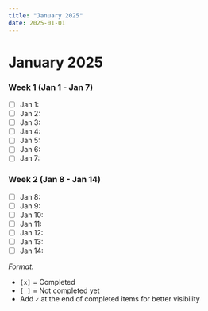 ```yaml
---
title: "January 2025"
date: 2025-01-01
---
```


# January 2025

### Week 1 (Jan 1 - Jan 7)
- [ ] Jan 1: 
- [ ] Jan 2: 
- [ ] Jan 3: 
- [ ] Jan 4: 
- [ ] Jan 5: 
- [ ] Jan 6: 
- [ ] Jan 7: 

### Week 2 (Jan 8 - Jan 14)
- [ ] Jan 8: 
- [ ] Jan 9: 
- [ ] Jan 10: 
- [ ] Jan 11: 
- [ ] Jan 12: 
- [ ] Jan 13: 
- [ ] Jan 14: 

*Format:*
- `[x]` = Completed
- `[ ]` = Not completed yet
- Add `✓` at the end of completed items for better visibility 